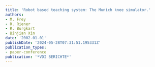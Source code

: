 ```yaml
---
title: 'Robot based teaching system: The Munich knee simulator.'
authors:
- M. Frey
- R. Riener
- R. Burgkart
- Binjian Xin
date: '2002-01-01'
publishDate: '2024-05-28T07:31:51.195331Z'
publication_types:
- paper-conference
publication: '*VDI BERICHTE*'
---
```

